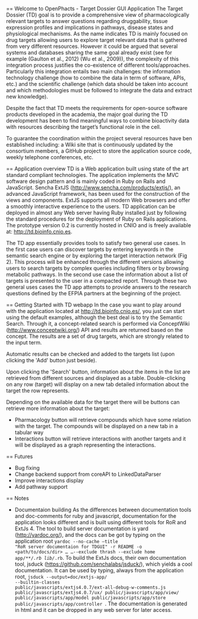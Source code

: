 == Welcome to OpenPhacts - Target Dossier GUI Application
The Target Dossier (TD) goal is to provide a comprehensive view of pharmacologically relevant targets to answer questions regarding druggability, tissue expression profiles and implications in pathways, disease states and physiological mechanisms. 
As the name indicates TD is mainly focused on drug targets allowing users to explore target relevant data that is gathered from very different resources. However it could be argued that several systems and databases sharing the same goal already exist (see for example (Gaulton et al., 2012) (Wu et al., 2009)), the complexity of this integration process justifies the co-existence of different tools/approaches. Particularly this integration entails two main challenges: the information technology challenge (how to combine the data in term of software, APIs, etc.) and the scientific challenge (which data should be taken into account and which methodologies must be followed to integrate the data and extract new knowledge).

Despite the fact that TD meets the requirements for open-source software products developed in the academia, the major goal during the TD development has been to find meaningful ways to combine bioactivity data with resources describing the target’s functional role in the cell. 

To guarantee the coordination within the project several resources have ben established including: a Wiki site that is continuously updated by the consortium members, a GitHub project to store the application source code, weekly telephone conferences, etc.

== Application overview
TD is a Web application built using state of the art standard compliant technologies. The application implements the MVC software design pattern and is mainly coded in Ruby on Rails and JavaScript. Sencha ExtJS (http://www.sencha.com/products/extjs/), an advanced JavaScript framework, has been used for the construction of the views and components. ExtJS supports all modern Web browsers and offer a smoothly interactive experience to the users. TD application can be deployed in almost any Web server having Ruby installed just by following the standard procedures for the deployment of Ruby on Rails applications. The prototype version 0.2 is currently hosted in CNIO and is freely available at: http://td.bioinfo.cnio.es. 

The TD app essentially provides tools to satisfy two general use cases. In the first case users can discover targets by entering keywords in the semantic search engine or by exploring the target interaction network (Fig 2). This process will be enhanced through the different versions allowing users to search targets by complex queries including filters or by browsing metabolic pathways. In the second use case the information about a list of targets is presented to the user in a compacted report. Through these two general uses cases the TD app attempts to provide answers to the research questions defined by the EFPIA partners at the beginning of the project.

== Getting Started with TD webapp
In the case you want to play around with the application located at http://td.bioinfo.cnio.es/, you just can start using the default examples, although the best deal is to try the Semantic Search. Through it, a concept-related search is performed via ConceptWiki (http://www.conceptwiki.org/) API and results are returned based on the concept. The results are a set of drug targets, which are strongly related to the input term.

Automatic results can be checked and added to the targets list (upon clicking the 'Add' button just beside). 

Upon clicking the 'Search' button, information about the items in the list are retrieved from different sources and displayed as a table. Double-clicking on any row (target) will display on a new tab detailed information about the target the row represents. 

Depending on the available data for the target there will be buttons can retrieve more information about the target:
* Pharmacology button will retrieve compounds which have some relation with the target. The compounds will be displayed on a new tab in a tabular way
* Interactions button will retrieve interactions with another targets and it will be displayed as a graph representing the interactions.

== Futures
* Bug fixing
* Change backend support from coreAPI to LinkedDataParser
* Improve interactions display
* Add pathway support

== Notes
* Documentaion building
As the differences between documentation tools and doc-comments for ruby and javascript, documentation for the application looks different and is built using different tools for RoR and ExtJs 4. 
The tool to build server documentation is yard (http://yardoc.org/), and the docs can be got by typing on the application root <code>yardoc --no-cache –title "RoR server documentaion for TDGUI" -r README -o <path/to/docs/dir> …
…--exclude thrash --exclude home app/**/*.rb lib/*.rb</code>.
To build the ExtJs docs, their own documentation tool, jsduck (https://github.com/senchalabs/jsduck/), which yields a cool documentation. It can be used by typing, always from the application root, <code>jsduck --output=doc/extjs-app/ --builtin-classes public/javascripts/extjs4.0.7/ext-all-debug-w-comments.js public/javascripts/extjs4.0.7/ux/  public/javascripts/app/view/ public/javascripts/app/model public/javascripts/app/store public/javascripts/app/controller </code>.
The documentation is generated in html and it can be dropped in any web server for later access.